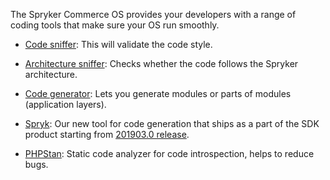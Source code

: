 The Spryker Commerce OS provides your developers with a range of coding tools that make sure your OS run smoothly.

- [Code sniffer](https://documentation.spryker.com/docs/code-sniffer): This will validate the code style.

- [Architecture sniffer](https://documentation.spryker.com/docs/architecture-sniffer): Checks whether the code follows the Spryker architecture.

- [Code generator](https://documentation.spryker.com/docs/code-generator): Lets you generate modules or parts of modules (application layers).

- [Spryk](https://documentation.spryker.com/docs/spryk-201903): Our new tool for code generation that ships as a part of the SDK product starting from [201903.0 release](https://documentation.spryker.com/docs/release-notes-201903-0).

- [PHPStan](https://documentation.spryker.com/docs/phpstan-201903): Static code analyzer for code introspection, helps to reduce bugs.
